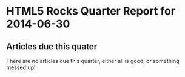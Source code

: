 HTML5 Rocks Quarter Report for 2014-06-30
=========================================

Articles due this quater
------------------------

There are no articles due this quarter, either all is good, or something messed up!

